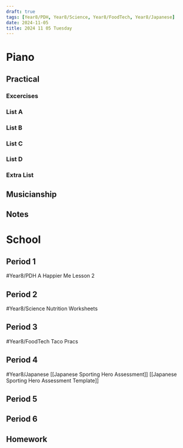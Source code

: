 ```yaml
---
draft: true
tags: [Year8/PDH, Year8/Science, Year8/FoodTech, Year8/Japanese]
date: 2024-11-05
title: 2024 11 05 Tuesday
---
```



# Piano

## Practical

### Excercises

### List A

### List B

### List C

### List D

### Extra List

## Musicianship

## Notes

# School

## Period 1

#Year8/PDH
A Happier Me Lesson 2

## Period 2

#Year8/Science
Nutrition Worksheets

## Period 3

#Year8/FoodTech
Taco Pracs

## Period 4

#Year8/Japanese
[[Japanese Sporting Hero Assessment]]
[[Japanese Sporting Hero Assessment Template]]

## Period 5

## Period 6

## Homework

